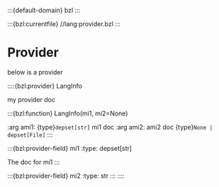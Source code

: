 :::{default-domain} bzl
:::

:::{bzl:currentfile} //lang:provider.bzl
:::


# Provider

below is a provider

::::{bzl:provider} LangInfo

my provider doc

:::{bzl:function} LangInfo(mi1, mi2=None)

:arg ami1:
  {type}`depset[str]`
  mi1 doc
:arg ami2: ami2 doc
  {type}`None | depset[File]`
:::

:::{bzl:provider-field} mi1
:type: depset[str]

The doc for mi1
:::

:::{bzl:provider-field} mi2
:type: str
:::
::::
